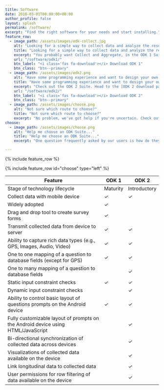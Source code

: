 ```yaml
---
title: Software
date: 2018-03-01T00:00:00+00:00
author_profile: false
layout: splash
permalink: /software/
excerpt: "Find the right software for your needs and start installing."
feature_row:
  - image_path: /assets/images/odk-collect.jpg
    alt: "Looking for a simple way to collect data and analyze the results?"
    title: "Looking for a simple way to collect data and analyze the results?"
    excerpt: "You probably want Collect and Aggregate, in the ODK 1 Suite. Check out the [ODK 1 Getting Started Guide](http://docs.opendatakit.org/getting-started/) on the ODK Documentation Hub for more information. Then head to the [ODK 1 download page](/software/odk1/) to download the latest versions of the following tools: [Collect](/software/odk1/#collect), [Aggregate](/software/odk1/#aggregate), [Build](/software/odk1/#build), [Briefcase](/software/odk1/#briefcase), & [other ODK 1 tools](/software/odk1/#other)."
    url: "/software/odk1/"
    btn_label: "<i class='fas fa-download'></i> Download ODK 1"
    btn_class: "btn--primary"
  - image_path: /assets/images/odk2.png
    alt: "Have some programming experience and want to design your own data management tool?"
    title: "Have some programming experience and want to design your own data management tool?"
    excerpt: "Check out the ODK 2 Suite. Head to the [ODK 2 download page](/software/odk2/) to download the latest versions of the following tools: [Tables](/software/odk2/#tables), [Survey](/software/odk2/#survey), [Suitcase](/software/odk2/#suitcase), [Services](/software/odk2/#services), & [Application Designer](/software/odk2/#application-designer)."
    url: "/software/odk2/"
    btn_label: "<i class='fas fa-download'></i> Download ODK 2"
    btn_class: "btn--primary"
  - image_path: /assets/images/choose.png
    alt: "Not sure which route to choose?"
    title: "Not sure which route to choose?"
    excerpt: "No problem, we've got help if you're uncertain. Check out our feature comparison table below, which illustrates the major differences in features between ODK 1 and ODK 2 suites."
choose:
  - image_path: /assets/images/choose.png
    alt: "Help me choose an ODK Suite..."
    title: "Help me choose an ODK Suite..."
    excerpt: "One question frequently asked by our users is how do they decide which suite to use. Some users will look at the version number and assume the latest is the greatest, but this is not always the case. Because of this confusion with the version issue, the ODK 2 suite of tools will be renamed in the near future. **The ODK 2 suite was designed to co-exist with ODK 1 tools, and does not replace any ODK 1 software.** <br /><br />In general, ODK 1 tools are easier to use, require less setup, and are widely adopted. However, if you have a complex longitudinal study and possess some technical skills, then ODK 2 software may be better suited to your needs. **We suggest starting with the [ODK 1 Suite](/software/odk1/) and if it does not fulfill the requirements of your desired usage scenario, then move on to the more advanced [ODK 2 Suite](/software/odk2/).**"

---
```


{% include feature_row %}

{% include feature_row id="choose" type="left" %}

| Feature | ODK 1 | ODK 2 |
| ---------------- | --------------------------- | -------------------------- |
| Stage of technology lifecycle | Maturity | Introductory |
| Collect data with mobile device | ✓ | ✓ |
| Widely adopted | ✓ | |
| Drag and drop tool to create survey forms | ✓ | |
| Transmit collected data from device to server | ✓ | ✓ |
| Ability to capture rich data types (e.g., GPS, Images, Audio, Video) | ✓ | ✓ |
| One to one mapping of a question to database fields (except for GPS) | ✓ | ✓ |
| One to many mapping of a question to database fields | | ✓ |
| Static input constraint checks | ✓ | ✓ |
| Dynamic input constraint checks | | ✓ |
| Ability to control basic layout of questions prompts on the Android device | ✓ | ✓ |
| Fully customizable layout of prompts on the Android device using HTML/JavaScript | | ✓ |
| Bi-directional synchronization of collected data across devices | | ✓ |
| Visualizations of collected data available on the device | | ✓ |
| Link longitudinal data to collected data | | ✓ |
| User permissions for row filtering of data available on the device | | ✓ |
